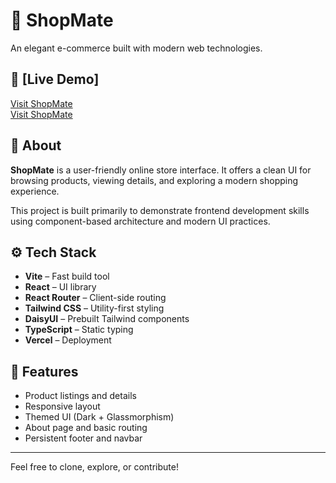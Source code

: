 # 🛒 ShopMate

An elegant e-commerce built with modern web technologies.

## 🔗 [Live Demo]

[Visit ShopMate](https://shop-mate-nfwx-ll4uxnu3q-swanand-bhuskutes-projects.vercel.app/) <br />
[Visit ShopMate](https://shop-mate-gilt.vercel.app/)

## 🧾 About

**ShopMate** is a user-friendly online store interface. It offers a clean UI for browsing products, viewing details, and exploring a modern shopping experience.

This project is built primarily to demonstrate frontend development skills using component-based architecture and modern UI practices.

## ⚙️ Tech Stack

- **Vite** – Fast build tool
- **React** – UI library
- **React Router** – Client-side routing
- **Tailwind CSS** – Utility-first styling
- **DaisyUI** – Prebuilt Tailwind components
- **TypeScript** – Static typing
- **Vercel** – Deployment

## 📁 Features

- Product listings and details
- Responsive layout
- Themed UI (Dark + Glassmorphism)
- About page and basic routing
- Persistent footer and navbar

---

Feel free to clone, explore, or contribute!
